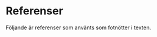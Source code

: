---
...
Referenser
==================================

Följande är referenser som använts som fotnötter i texten.

[^1]: [A List A Part: Better JavaScript Minification.](http://www.alistapart.com/articles/better-javascript-minification/)

[^2]: [Stackoverflow: Which javascript minification library produces better results?](http://stackoverflow.com/questions/360818/which-javascript-minification-library-produces-better-results)

[^3]: [Stackoverflow: What options are available for documenting your Javascript code?](http://stackoverflow.com/questions/669698/what-options-are-available-for-documenting-your-javascript-code)

[^4]: [Stackoverflow: What is a lambda function?](http://stackoverflow.com/questions/16501/what-is-a-lambda-function)

[^5]: [Quirksmode: The `this` keyword.](http://www.quirksmode.org/js/this.html)

[^6]: [Stackoverflow: What does `that` means i JavaScript.](http://stackoverflow.com/questions/4886632/what-does-var-that-this-mean-in-javascript)

[^7]: [Stackoverflow: Prototype based vs. class based inheritance.](http://stackoverflow.com/questions/816071/prototype-based-vs-class-based-inheritance)

[^8]: [Stackoverflow: Validate email address in Javascript](http://stackoverflow.com/questions/46155/validate-email-address-in-javascript)?

[^9]: [First-class functions](https://en.wikipedia.org/wiki/First-class_function)

[^10]: [Mutable objects](https://en.wikipedia.org/wiki/Immutable_object)

[^11]: [Self invoking anonymous function (siaf) or immediately invoked function expressen (iife/iffy)](https://en.wikipedia.org/wiki/Immediately-invoked_function_expression)

[^12]: [Functional programming](https://en.wikipedia.org/wiki/Functional_programming)
